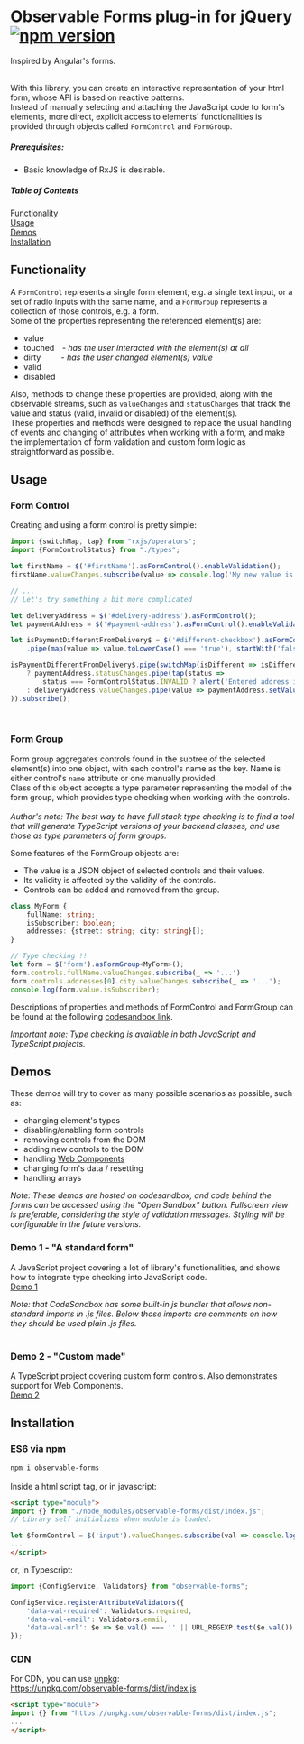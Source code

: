 # Observable Forms plug-in for jQuery [![npm version](https://badge.fury.io/js/observable-forms.svg)](http://badge.fury.io/js/observable-forms)
Inspired by Angular's forms.
<br/>
<br/>




With this library, you can create an interactive representation of your html form,
whose API is based on reactive patterns.<br/>
Instead of manually selecting and attaching the JavaScript code to form's elements,
more direct, explicit access to elements' functionalities is provided through objects called `FormControl` and `FormGroup`.<br/>

##### Prerequisites:
- Basic knowledge of RxJS is desirable.<br/>

##### Table of Contents
[Functionality](#functionality)<br/>
[Usage](#usage)<br/>
[Demos](#demos)<br/>
[Installation](#installation)<br/>

<a name="functionality"/>

## Functionality
A `FormControl` represents a single form element, e.g. a single text input, or a set of radio inputs with the same name,
and a `FormGroup` represents a collection of those controls, e.g. a form.<br/>
Some of the properties representing the referenced element(s) are:
- value
- touched&emsp;- _has the user interacted with the element(s) at all_
- dirty&emsp;&emsp;&nbsp; - _has the user changed element(s) value_
- valid
- disabled

Also, methods to change these properties are provided, along with the observable streams, such as `valueChanges` and `statusChanges`
that track the value and status (valid, invalid or disabled) of the element(s).<br/>
These properties and methods were designed to replace the usual handling of events and changing of attributes 
when working with a form, and make the implementation of form validation
and custom form logic as straightforward as possible.

<a name="usage"/>

## Usage

### Form Control
Creating and using a form control is pretty simple:

```typescript
import {switchMap, tap} from "rxjs/operators";
import {FormControlStatus} from "./types";

let firstName = $('#firstName').asFormControl().enableValidation();
firstName.valueChanges.subscribe(value => console.log('My new value is: ' + value));

// ...
// Let's try something a bit more complicated

let deliveryAddress = $('#delivery-address').asFormControl();
let paymentAddress = $('#payment-address').asFormControl().enableValidation();

let isPaymentDifferentFromDelivery$ = $('#different-checkbox').asFormControl().valueChanges
    .pipe(map(value => value.toLowerCase() === 'true'), startWith('false'));

isPaymentDifferentFromDelivery$.pipe(switchMap(isDifferent => isDifferent
    ? paymentAddress.statusChanges.pipe(tap(status => 
        status === FormControlStatus.INVALID ? alert('Entered address is not valid') : null))
    : deliveryAddress.valueChanges.pipe(value => paymentAddress.setValue(value))
)).subscribe();
```
<br/>

### Form Group
Form group aggregates controls found in the subtree of the selected element(s) into one object,
with each control's name as the key. Name is either control's `name` attribute or one manually provided.<br/>
Class of this object accepts a type parameter representing the model of the form group,
which provides type checking when working with the controls.<br/><br/>
_Author's note: The best way to have full stack type checking is to find a tool
that will generate TypeScript versions of your backend classes, and use those as type parameters of form groups._


Some features of the FormGroup objects are:
- The value is a JSON object of selected controls and their values.
- Its validity is affected by the validity of the controls.
- Controls can be added and removed from the group.

```typescript
class MyForm {
    fullName: string;
    isSubscriber: boolean;
    addresses: {street: string; city: string}[];
}

// Type checking !!
let form = $('form').asFormGroup<MyForm>();
form.controls.fullName.valueChanges.subscribe(_ => '...')
form.controls.addresses[0].city.valueChanges.subscribe(_ => '...');
console.log(form.value.isSubscriber);
```

Descriptions of properties and methods of FormControl and FormGroup can be found at the following [codesandbox link](https://codesandbox.io/s/declarations-gqjol).


_Important note: Type checking is available in both JavaScript and TypeScript projects._


<a name="demos"/>

## Demos
These demos will try to cover as many possible scenarios as possible, such as:
- changing element's types
- disabling/enabling form controls
- removing controls from the DOM
- adding new controls to the DOM
- handling [Web Components](https://developer.mozilla.org/en-US/docs/Web/Web_Components)
- changing form's data / resetting
- handling arrays

_Note: These demos are hosted on codesandbox, and code behind the forms can be accessed using the "Open Sandbox" button.
Fullscreen view is preferable, considering the style of validation messages.
Styling will be configurable in the future versions._<br/>
 
### Demo 1 - "A standard form"
A JavaScript project covering a lot of library's functionalities, and shows how to integrate type checking into JavaScript code.<br/>
[Demo 1](https://b1h75.csb.app/)

_Note: that CodeSandbox has some built-in js bundler that allows non-standard imports in .js files.
Below those imports are comments on how they should be used plain .js files._<br/>
<br/>
### Demo 2 - "Custom made"
A TypeScript project covering custom form controls. Also demonstrates support for Web Components.<br/>
[Demo 2](https://dxrdg.csb.app/)


<a name="installation"/>

## Installation
### ES6 via npm
`npm i observable-forms` <br/><br/>
Inside a html script tag, or in javascript:
```html
<script type="module">
import {} from "./node_modules/observable-forms/dist/index.js";
// Library self initializes when module is loaded.

let $formControl = $('input').valueChanges.subscribe(val => console.log(val));
...
</script>
```

or, in Typescript:
```javascript
import {ConfigService, Validators} from "observable-forms";

ConfigService.registerAttributeValidators({
    'data-val-required': Validators.required,
    'data-val-email': Validators.email,
    'data-val-url': $e => $e.val() === '' || URL_REGEXP.test($e.val()) ? null : {url: true}
});
```
### CDN
For CDN, you can use [unpkg](https://unpkg.com/): <br/>
https://unpkg.com/observable-forms/dist/index.js

```html
<script type="module">
import {} from "https://unpkg.com/observable-forms/dist/index.js";
...
</script>
```


